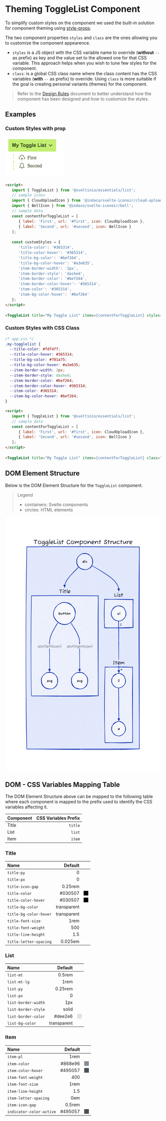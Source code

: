 # Theming ToggleList Component

To simplify custom styles on the component we used the built-in solution for component theming using [style-props].

The two component properties `styles` and `class` are the ones allowing you to customize the component appearence.

- `styles` is a JS object with the CSS variable name to override (**without** `--` as prefix) as key and the value set to the allowed one for that CSS variable. This approach helps when you wish to tune few styles for the component.
- `class`: is a global CSS class name where the class content has the CSS variables (**with** `--` as prefix) to override. Using `class` is more suitable if the goal is creating personal variants (themes) for the component.

> Refer to the [Design Rules] document to better understand how the component has been designed and how to customize the styles.


## Examples

### Custom Styles with prop

<img src="./assets/images/custom-styles.png" alt="ToggleList - Custom Styles" />

```html
<script>
   import { ToggleList } from '@sveltinio/essentials/list';
   // sample icons
   import { CloudUploadIcon } from '@indaco/svelte-iconoir/cloud-upload';
   import { BellIcon } from '@indaco/svelte-iconoir/bell';
   // sample data
   const contentForToggleList = [
      { label: 'First', url: '#first', icon: CloudUploadIcon },
      { label: 'Second', url: '#second', icon: BellIcon }
   ];

   const customStyles = {
      'title-color': '#365314',
      'title-color-hover': '#365314',
      'title-bg-color': '#bef264',
      'title-bg-color-hover': '#a3e635',
      'item-border-width': '2px',
      'item-border-style': 'dashed',
      'item-border-color': '#bef264',
      'item-border-color-hover': '#365314',
      'item-color': '#365314',
      'item-bg-color-hover': '#bef264'
   };
</script>

<ToggleList title="My Toggle List" items={contentForToggleList} styles={customStyles} full />
```

### Custom Styles with CSS Class

```css
/* app.css */
.my-togglelist {
  --title-color: #fdf4ff;
  --title-color-hover: #365314;
  --title-bg-color: #701a75;
  --title-bg-color-hover: #a3e635;
  --item-border-width: 2px;
  --item-border-style: dashed;
  --item-border-color: #bef264;
  --item-border-color-hover: #365314;
  --item-color: #365314;
  --item-bg-color-hover: #bef264;
}
```

```html
<script>
   import { ToggleList } from '@sveltinio/essentials/list';
   // sample data
   const contentForToggleList = [
      { label: 'First', url: '#first', icon: CloudUploadIcon },
      { label: 'Second', url: '#second', icon: BellIcon }
   ];
</script>

<ToggleList title="My Toggle List" items={contentForToggleList} class="my-togglelist" full />
```

## DOM Element Structure

Below is the DOM Element Structure for the `ToggleList` component.

> Legend
>
> - containers: Svelte components
> - circles: HTML elements

![ToggleList](./assets/images/component_structure.png "ToggleList Component - DOM Element Structure")

## DOM - CSS Variables Mapping Table

The DOM Element Structure above can be mapped to the following table where each component is mapped to the prefix used to identify the CSS variables affecting it.

| Component | CSS Variables Prefix |
| :-------- | -------------------: |
| Title     | `title`              |
| List      | `list`               |
| Item      | `item`               |

### Title

| Name                   | Default     |            |
| :--------------------- | ----------: | :--------: |
| `title-py`             | 0           |            |
| `title-px`             | 0           |            |
| `title-icon-gap`       | 0.25rem     |            |
| `title-color`          | #030507     | <div style="background-color:#030507; width:15px; height: 15px" /> |
| `title-color-hover`    | #030507     | <div style="background-color:#030507; width:15px; height: 15px" /> |
| `title-bg-color`       | transparent |            |
| `title-bg-color-hover` | transparent |            |
| `title-font-size`      | 1rem        |            |
| `title-font-weight`    | 500         |            |
| `title-line-height`    | 1.5         |            |
| `title-letter-spacing` | 0.025em     |            |

### List

| Name                | Default     |            |
| :------------------ | ----------: | :--------: |
| `list-mt`           | 0.5rem      |            |
| `list-mt-lg`        | 1rem        |            |
| `list-py`           | 0.25rem     |            |
| `list-px`           | 0           |            |
| `list-border-width` | 1px         |            |
| `list-border-style` | solid       |            |
| `list-border-color` | #dee2e6     | <div style="background-color:#dee2e6; width:15px; height: 15px" /> |
| `list-bg-color`     | transparent |            |

### Item

| Name                     | Default     |            |
| :----------------------- | ----------: | :--------: |
| `item-pl`                | 1rem        |            |
| `item-color`             | #868e96     | <div style="background-color:#868e96; width:15px; height: 15px" /> |
| `item-color-hover`       | #495057     | <div style="background-color:#495057; width:15px; height: 15px" /> |
| `item-font-weight`       | 400         |            |
| `item-font-size`         | 1rem        |            |
| `item-line-height`       | 1.5         |            |
| `item-letter-spacing`    | 0em         |            |
| `item-icon-gap`          | 0.5rem      |            |
| `indicator-color-active` | #495057     | <div style="background-color:#495057; width:15px; height: 15px" /> |

<!-- Resources -->
[style-props]: https://svelte.dev/docs#template-syntax-component-directives---style-props
[Design Rules]: https://github.com/sveltinio/components-library/blob/main/docs/design-rules.md
